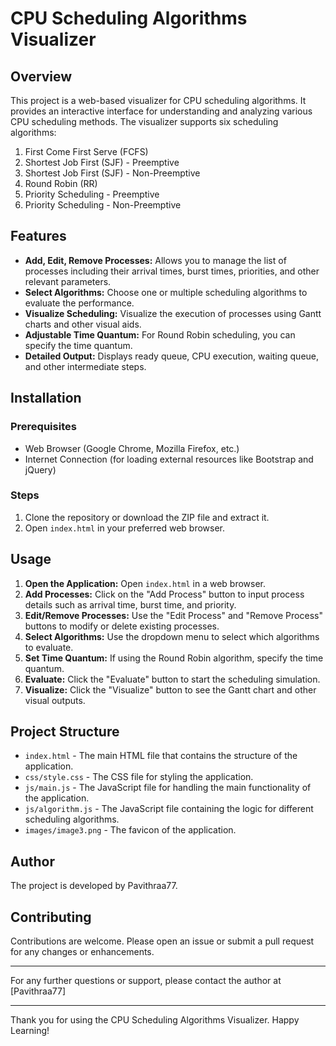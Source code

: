 # CPU Scheduling Algorithms Visualizer

## Overview

This project is a web-based visualizer for CPU scheduling algorithms. It provides an interactive interface for understanding and analyzing various CPU scheduling methods. The visualizer supports six scheduling algorithms:

1. First Come First Serve (FCFS)
2. Shortest Job First (SJF) - Preemptive
3. Shortest Job First (SJF) - Non-Preemptive
4. Round Robin (RR)
5. Priority Scheduling - Preemptive
6. Priority Scheduling - Non-Preemptive

## Features

- **Add, Edit, Remove Processes:** Allows you to manage the list of processes including their arrival times, burst times, priorities, and other relevant parameters.
- **Select Algorithms:** Choose one or multiple scheduling algorithms to evaluate the performance.
- **Visualize Scheduling:** Visualize the execution of processes using Gantt charts and other visual aids.
- **Adjustable Time Quantum:** For Round Robin scheduling, you can specify the time quantum.
- **Detailed Output:** Displays ready queue, CPU execution, waiting queue, and other intermediate steps.

## Installation

### Prerequisites

- Web Browser (Google Chrome, Mozilla Firefox, etc.)
- Internet Connection (for loading external resources like Bootstrap and jQuery)

### Steps

1. Clone the repository or download the ZIP file and extract it.
2. Open `index.html` in your preferred web browser.

## Usage

1. **Open the Application:** Open `index.html` in a web browser.
2. **Add Processes:** Click on the "Add Process" button to input process details such as arrival time, burst time, and priority.
3. **Edit/Remove Processes:** Use the "Edit Process" and "Remove Process" buttons to modify or delete existing processes.
4. **Select Algorithms:** Use the dropdown menu to select which algorithms to evaluate.
5. **Set Time Quantum:** If using the Round Robin algorithm, specify the time quantum.
6. **Evaluate:** Click the "Evaluate" button to start the scheduling simulation.
7. **Visualize:** Click the "Visualize" button to see the Gantt chart and other visual outputs.

## Project Structure

- `index.html` - The main HTML file that contains the structure of the application.
- `css/style.css` - The CSS file for styling the application.
- `js/main.js` - The JavaScript file for handling the main functionality of the application.
- `js/algorithm.js` - The JavaScript file containing the logic for different scheduling algorithms.
- `images/image3.png` - The favicon of the application.

## Author

The project is developed by Pavithraa77.

## Contributing

Contributions are welcome. Please open an issue or submit a pull request for any changes or enhancements.

---

For any further questions or support, please contact the author at [Pavithraa77]

---

Thank you for using the CPU Scheduling Algorithms Visualizer. Happy Learning!
